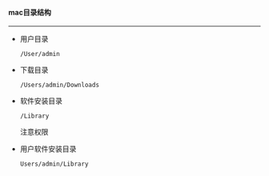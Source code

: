 #### mac目录结构

---------

* 用户目录

  `/User/admin`

* 下载目录

  `/Users/admin/Downloads`

* 软件安装目录

  `/Library`

  注意权限

* 用户软件安装目录

  `Users/admin/Library`
